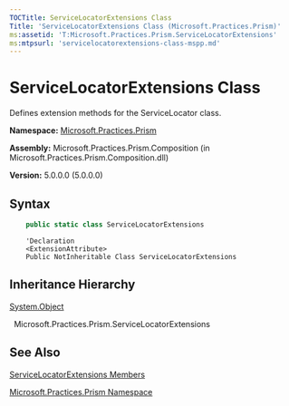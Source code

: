 ```yaml
---
TOCTitle: ServiceLocatorExtensions Class
Title: 'ServiceLocatorExtensions Class (Microsoft.Practices.Prism)'
ms:assetid: 'T:Microsoft.Practices.Prism.ServiceLocatorExtensions'
ms:mtpsurl: 'servicelocatorextensions-class-mspp.md'
---
```


# ServiceLocatorExtensions Class

Defines extension methods for the ServiceLocator class.

**Namespace:** [Microsoft.Practices.Prism](mspp-namespace)

**Assembly:** Microsoft.Practices.Prism.Composition (in Microsoft.Practices.Prism.Composition.dll)

**Version:** 5.0.0.0 (5.0.0.0)
## Syntax
```C#
    public static class ServiceLocatorExtensions
```
```VB
    'Declaration
    <ExtensionAttribute> 
    Public NotInheritable Class ServiceLocatorExtensions
```

## Inheritance Hierarchy

<span id="familyToggle"></span>[System.Object](http://msdn.microsoft.com/en-us/library/e5kfa45b)

  Microsoft.Practices.Prism.ServiceLocatorExtensions

## See Also
[ServiceLocatorExtensions Members](servicelocatorextensions-members-mspp)

[Microsoft.Practices.Prism Namespace](mspp-namespace)
